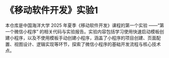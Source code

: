 # 《移动软件开发》实验1
本仓库是中国海洋大学 2025 年夏季《移动软件开发》课程的第一个实验 ——“第一个微信小程序” 的相关代码与实验报告。实验内容包括学习使用快速启动模板创建小程序，以及不使用模板手动创建小程序，涵盖了小程序的项目创建、页面配置、视图设计、逻辑实现等环节，探索了微信小程序的基础开发流程与核心技术点。
